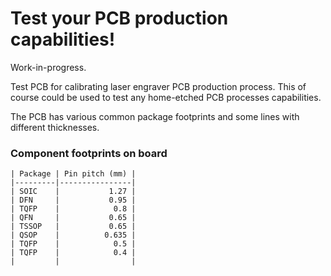 # Test your PCB production capabilities!

Work-in-progress.

Test PCB for calibrating laser engraver PCB production process.
This of course could be used to test any home-etched PCB processes capabilities.

The PCB has various common package footprints and some lines with different thicknesses.

### Component footprints on board 

    | Package | Pin pitch (mm) |
    |---------|----------------|
    | SOIC    |           1.27 |
    | DFN     |           0.95 |
    | TQFP    |            0.8 |
    | QFN     |           0.65 |
    | TSSOP   |           0.65 |
    | QSOP    |          0.635 |
    | TQFP    |            0.5 |
    | TQFP    |            0.4 |
    |         |                |
